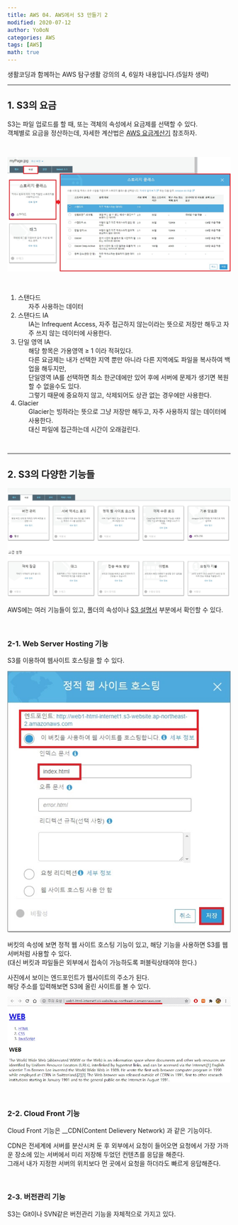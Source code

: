 ```yaml
---
title: AWS 04. AWS에서 S3 만들기 2
modified: 2020-07-12
author: Yo0oN
categories: AWS
tags: [AWS]
math: true
---
```



생활코딩과 함께하는 AWS 탐구생활 강의의 4, 6일차 내용입니다.(5일차 생략)<br>

<hr>

## 1. S3의 요금

S3는 파일 업로드를 할 때, 또는 객체의 속성에서 요금제를 선택할 수 있다.<br>
객체별로 요금을 정산하는데, 자세한 계산법은 [AWS 요금계산기](https://calculator.aws) 참조하자.

<br>

![AWS S3 요금](/images/posts/AWS/04/01.jpg)

<br>
<ol>
    <li>스탠다드
        <ul>
            자주 사용하는 데이터
        </ul>
    </li>
    <li>스탠다드 IA
        <ul>
            IA는 Infrequent Access, 자주 접근하지 않는이라는 뜻으로 저장만 해두고 자주 쓰지 않는 데이터에 사용한다.
        </ul>
    </li>
    <li>단일 영역 IA
        <ul>
            해당 항목은 가용영역 ≥ 1 이라 적혀있다.<br>
            다른 요금제는 내가 선택한 지역 뿐만 아니라 다른 지역에도 파일을 복사하여 백업을 해두지만,<br>
            단일영역 IA를 선택하면 최소 한군데에만 있어 후에 서버에 문제가 생기면 복원할 수 없을수도 있다.<br>
            그렇기 때문에 중요하지 않고, 삭제되어도 상관 없는 경우에만 사용한다.<br>
        </ul>
    </li>
    <li>Glacier
        <ul>Glacier는 빙하라는 뜻으로 그냥 저장만 해두고, 자주 사용하지 않는 데이터에 사용한다.<br>
            대신 파일에 접근하는데 시간이 오래걸린다.
        </ul>
    </li>
</ol>

<br>

<hr>

## 2. S3의 다양한 기능들

![AWS 기능들](/images/posts/AWS/04/02.jpg)

AWS에는 여러 기능들이 있고, 폴더의 속성이나 [S3 설명서](https://docs.aws.amazon.com/AmazonS3/latest/user-guide/what-is-s3.html) 부분에서 확인할 수 있다.

<br>

### 2-1. Web Server Hosting 기능

S3를 이용하여 웹사이트 호스팅을 할 수 있다.<br>

![S3 WEB Hosting](/images/posts/AWS/04/03.jpg "S3 WEB Hosting")

버킷의 속성에 보면 정적 웹 사이트 호스팅 기능이 있고, 해당 기능을 사용하면 S3를 웹서버처럼 사용할 수 있다.<br>
(대신 버킷과 파일들은 외부에서 접속이 가능하도록 퍼블릭상태여야 한다.)

사진에서 보이는 엔드포인트가 웹사이트의 주소가 된다.<br>
해당 주소를 입력해보면 S3에 올린 사이트를 볼 수 있다.

![S3 WEB Hosting](/images/posts/AWS/04/04.jpg "S3 WEB Hosting")

<br>

### 2-2. Cloud Front 기능

Cloud Front 기능은 __CDN(Content Delievery Network) 과 같은 기능이다.

CDN은 전세계에 서버를 분산시켜 둔 후 외부에서 요청이 들어오면 요청에서 가장 가까운 장소에 있는 서버에서 미리 저장해 두었던 컨텐츠를 응답을 해준다.<br>
그래서 내가 지정한 서버의 위치보다 먼 곳에서 요청을 하더라도 빠르게 응답해준다.

<br>

### 2-3. 버전관리 기능

S3는 Git이나 SVN같은 버전관리 기능을 자체적으로 가지고 있다.
